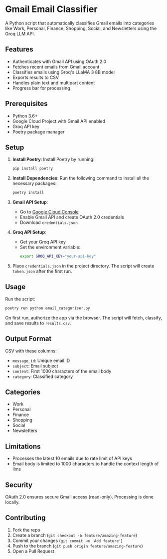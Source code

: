 # Gmail Email Classifier

A Python script that automatically classifies Gmail emails into categories like Work, Personal, Finance, Shopping, Social, and Newsletters using the Groq LLM API.

## Features

- Authenticates with Gmail API using OAuth 2.0
- Fetches recent emails from Gmail account
- Classifies emails using Groq's LLaMA 3 8B model
- Exports results to CSV
- Handles plain text and multipart content
- Progress bar for processing

## Prerequisites

- Python 3.6+
- Google Cloud Project with Gmail API enabled
- Groq API key
- Poetry package manager

## Setup

1. **Install Poetry**:
   Install Poetry by running:
   ```bash
   pip install poetry
   ```

2. **Install Dependencies**:
   Run the following command to install all the necessary packages:
   ```bash
   poetry install
   ```

3. **Gmail API Setup**:
   - Go to [Google Cloud Console](https://console.cloud.google.com)
   - Enable Gmail API and create OAuth 2.0 credentials
   - Download `credentials.json`

4. **Groq API Setup**:
   - Get your Groq API key
   - Set the environment variable:
     ```bash
     export GROQ_API_KEY="your-api-key"
     ```

5. Place `credentials.json` in the project directory. The script will create `token.json` after the first run.

## Usage

Run the script:

```bash
poetry run python email_categoriser.py
```

On first run, authorize the app via the browser. The script will fetch, classify, and save results to `results.csv`.

## Output Format

CSV with these columns:
- `message_id`: Unique email ID
- `subject`: Email subject
- `content`: First 1000 characters of the email body
- `category`: Classified category

## Categories

- Work
- Personal
- Finance
- Shopping
- Social
- Newsletters

## Limitations

- Processes the latest 10 emails due to rate limit of API keys
- Email body is limited to 1000 characters to handle the context length of llms

## Security

OAuth 2.0 ensures secure Gmail access (read-only). Processing is done locally.

## Contributing

1. Fork the repo
2. Create a branch (`git checkout -b feature/amazing-feature`)
3. Commit your changes (`git commit -m 'Add feature'`)
4. Push to the branch (`git push origin feature/amazing-feature`)
5. Open a Pull Request
